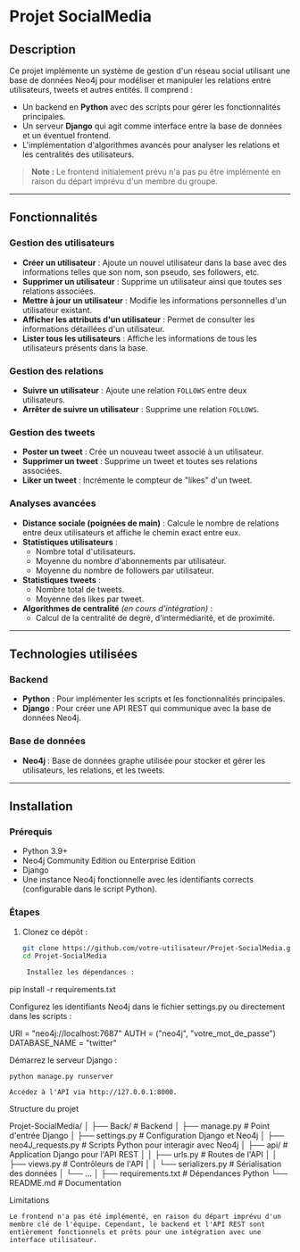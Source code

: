 # **Projet SocialMedia**

## **Description**
Ce projet implémente un système de gestion d'un réseau social utilisant une base de données Neo4j pour modéliser et manipuler les relations entre utilisateurs, tweets et autres entités. Il comprend :
- Un backend en **Python** avec des scripts pour gérer les fonctionnalités principales.
- Un serveur **Django** qui agit comme interface entre la base de données et un éventuel frontend.
- L'implémentation d'algorithmes avancés pour analyser les relations et les centralités des utilisateurs.

> **Note :** Le frontend initialement prévu n'a pas pu être implémenté en raison du départ imprévu d'un membre du groupe.

---

## **Fonctionnalités**

### **Gestion des utilisateurs**
- **Créer un utilisateur** : Ajoute un nouvel utilisateur dans la base avec des informations telles que son nom, son pseudo, ses followers, etc.
- **Supprimer un utilisateur** : Supprime un utilisateur ainsi que toutes ses relations associées.
- **Mettre à jour un utilisateur** : Modifie les informations personnelles d'un utilisateur existant.
- **Afficher les attributs d'un utilisateur** : Permet de consulter les informations détaillées d'un utilisateur.
- **Lister tous les utilisateurs** : Affiche les informations de tous les utilisateurs présents dans la base.

### **Gestion des relations**
- **Suivre un utilisateur** : Ajoute une relation `FOLLOWS` entre deux utilisateurs.
- **Arrêter de suivre un utilisateur** : Supprime une relation `FOLLOWS`.

### **Gestion des tweets**
- **Poster un tweet** : Crée un nouveau tweet associé à un utilisateur.
- **Supprimer un tweet** : Supprime un tweet et toutes ses relations associées.
- **Liker un tweet** : Incrémente le compteur de "likes" d'un tweet.

### **Analyses avancées**
- **Distance sociale (poignées de main)** : Calcule le nombre de relations entre deux utilisateurs et affiche le chemin exact entre eux.
- **Statistiques utilisateurs** :
  - Nombre total d'utilisateurs.
  - Moyenne du nombre d'abonnements par utilisateur.
  - Moyenne du nombre de followers par utilisateur.
- **Statistiques tweets** :
  - Nombre total de tweets.
  - Moyenne des likes par tweet.
- **Algorithmes de centralité** *(en cours d'intégration)* :
  - Calcul de la centralité de degré, d'intermédiarité, et de proximité.

---

## **Technologies utilisées**

### **Backend**
- **Python** : Pour implémenter les scripts et les fonctionnalités principales.
- **Django** : Pour créer une API REST qui communique avec la base de données Neo4j.

### **Base de données**
- **Neo4j** : Base de données graphe utilisée pour stocker et gérer les utilisateurs, les relations, et les tweets.

---

## **Installation**

### **Prérequis**
- Python 3.9+
- Neo4j Community Edition ou Enterprise Edition
- Django
- Une instance Neo4j fonctionnelle avec les identifiants corrects (configurable dans le script Python).

### **Étapes**
1. Clonez ce dépôt :
   ```bash
   git clone https://github.com/votre-utilisateur/Projet-SocialMedia.git
   cd Projet-SocialMedia

    Installez les dépendances :

pip install -r requirements.txt

Configurez les identifiants Neo4j dans le fichier settings.py ou directement dans les scripts :

URI = "neo4j://localhost:7687"
AUTH = ("neo4j", "votre_mot_de_passe")
DATABASE_NAME = "twitter"

Démarrez le serveur Django :

    python manage.py runserver

    Accédez à l'API via http://127.0.0.1:8000.

Structure du projet

Projet-SocialMedia/
│
├── Back/                         # Backend
│   ├── manage.py                 # Point d'entrée Django
│   ├── settings.py               # Configuration Django et Neo4j
│   ├── neo4J_requests.py         # Scripts Python pour interagir avec Neo4j
│   ├── api/                      # Application Django pour l'API REST
│   │   ├── urls.py               # Routes de l'API
│   │   ├── views.py              # Contrôleurs de l'API
│   │   └── serializers.py        # Sérialisation des données
│   └── ...
│
├── requirements.txt              # Dépendances Python
└── README.md                     # Documentation

Limitations

    Le frontend n'a pas été implémenté, en raison du départ imprévu d'un membre clé de l'équipe. Cependant, le backend et l'API REST sont entièrement fonctionnels et prêts pour une intégration avec une interface utilisateur.
